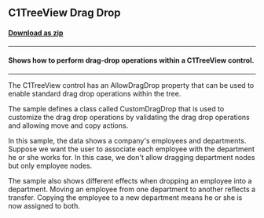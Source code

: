 ## C1TreeView Drag Drop
#### [Download as zip](https://grapecity.github.io/DownGit/#/home?url=https://github.com/GrapeCity/ComponentOne-WPF-Samples/tree/master/NET_4.6.2/C1.WPF/VB/C1TreeViewDragDropSample)
____
#### Shows how to perform drag-drop operations within a C1TreeView control.
____
The C1TreeView control has an AllowDragDrop property that can be used to
enable standard drag drop operations within the tree.

The sample defines a class called CustomDragDrop that is used to customize
the drag drop operations by validating the drag drop operations and allowing 
move and copy actions.

In this sample, the data shows a company's employees and departments. 
Suppose we want the user to associate each employee with the department he or 
she works for. In this case, we don't allow dragging department nodes but 
only employee nodes.

The sample also shows different effects when dropping an employee into a department.
Moving an employee from one department to another reflects a transfer. Copying
the employee to a new department means he or she is now assigned to both.
